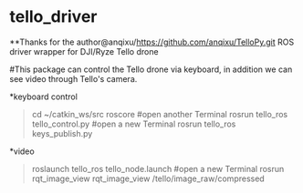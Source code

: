 # tello_driver

**Thanks for the author@anqixu/https://github.com/anqixu/TelloPy.git
ROS driver wrapper for DJI/Ryze Tello drone

#This package can control the Tello drone via keyboard, in addition we can see video through Tello's camera.

*keyboard control
> cd ~/catkin_ws/src
> roscore 
> #open another Terminal 
> rosrun tello_ros tello_control.py
> #open a new Terminal 
> rosrun tello_ros keys_publish.py

*video
> roslaunch tello_ros tello_node.launch
> #open a new Terminal
> rosrun rqt_image_view rqt_image_view /tello/image_raw/compressed